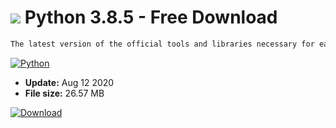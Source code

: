 # ![](https://cdn.softexe.net/static/icon/8/python-9432.png) Python 3.8.5 - Free Download

```sh
The latest version of the official tools and libraries necessary for each Python programmer, including interpreter of this programming language. Thanks to it it is possible to create trivial applications in text mode, as well as complex projects of websites and websites, desktop programs or 3D games.
```
[![Python](https://gallery.dpcdn.pl/imgc/Tools/87163/g_-_420x350_1.5_-_xb4a45ed2-bbef-451a-a8b8-978d4d85847a.png)](https://softexe.net/win/system/extensions/python:adcb.html)




- **Update:** Aug 12 2020
- **File size:** 26.57 MB

[![Download](https://cdn.softexe.net/static/img/download.png)](https://softexe.net/win/system/extensions/python:adcb.html)

